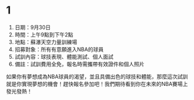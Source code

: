 # 1 
 1. 日期：9月30日
2. 時間：上午9點到下午2點
3. 地點：蘇瀑天空力量訓練場
4. 招募對象：所有有意願進入NBA的球員
5. 試訓內容：球技表現、體能測試、個人面試
6. 備註：試訓費用全免，報名時需攜帶有效證件和個人照片

如果你有夢想成為NBA球員的渴望，並且具備出色的球技和體能，那麼這次試訓就是你實現夢想的機會！趕快報名參加吧！我們期待看到你在未來的NBA賽場上發光發熱！
